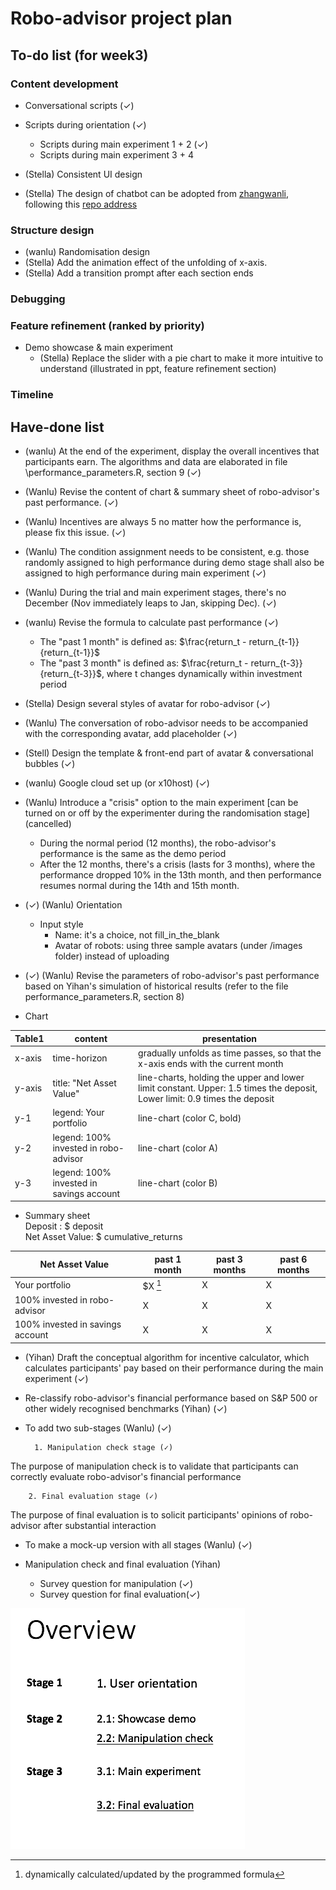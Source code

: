 # Robo-advisor project plan

## To-do list (for week3)

### Content development
- Conversational scripts (✓)
- Scripts during orientation  (✓)
	- Scripts during main experiment 1 + 2 (✓)
	- Scripts during main experiment 3 + 4 

- (Stella) Consistent UI design 

- (Stella) The design of chatbot can be adopted from 
[zhangwanli](zhangwenli.com), following this [repo address](https://github.com/Ovilia/ovilia.github.io)


### Structure design 

- (wanlu) Randomisation design
- (Stella) Add the animation effect of the unfolding of x-axis. 
- (Stella) Add a transition prompt after each section ends

### Debugging


### Feature refinement (ranked by priority)


- Demo showcase & main experiment
	- (Stella) Replace the slider with a pie chart to make it more intuitive to understand (illustrated in ppt, feature refinement section)  

### Timeline


## Have-done list
- (wanlu) At the end of the experiment, display the overall incentives that participants earn. The algorithms and data are elaborated in file \performance_parameters.R, section 9  (✓)
- (Wanlu) Revise the content of chart & summary sheet of robo-advisor's past performance. (✓)
- (Wanlu) Incentives are always 5 no matter how the performance is, please fix this issue. (✓)
- (Wanlu) The condition assignment needs to be consistent, e.g. those randomly assigned to high performance during demo stage shall also be assigned to high performance during main experiment (✓)
- (Wanlu) During the trial and main experiment stages, there's no December (Nov immediately leaps to Jan, skipping Dec). (✓)
- (wanlu) Revise the formula to calculate past performance (✓)
	- The "past 1 month" is defined as:
	$\frac{return_t - return_{t-1}}{return_{t-1}}$
	- The "past 3 month" is defined as:
	$\frac{return_t - return_{t-3}}{return_{t-3}}$,
	where t changes dynamically within investment period
- (Stella) Design several styles of avatar for robo-advisor  (✓)
- (Wanlu) The conversation of robo-advisor needs to be accompanied with the corresponding avatar, add placeholder  (✓)
- (Stell) Design the template & front-end part of avatar & conversational bubbles  (✓)
- (wanlu) Google cloud set up (or x10host)  (✓)
- (Wanlu) Introduce a "crisis" option to the main experiment [can be turned on or off by the experimenter during the randomisation stage] (cancelled)
	- During the normal period (12 months), the robo-advisor's performance is the same as the demo period 
	- After the 12 months, there's a crisis (lasts for 3 months), where the performance dropped 10% in the 13th month, and then performance resumes normal during the 14th and 15th month.

-  (✓) (Wanlu) Orientation 
	- Input style
		- Name: it's a choice, not fill_in_the_blank
		- Avatar of robots: using three sample avatars (under /images folder) instead of uploading

-  (✓) (Wanlu) Revise the parameters of robo-advisor's past performance based on Yihan's simulation of historical results (refer to the file performance_parameters.R, section 8) 
- Chart 

|Table1 | content | presentation  |
|---|---|---|
| x-axis | time-horizon | gradually unfolds as time passes, so that the x-axis ends with the current month|
|  y-axis |  title: "Net Asset Value" | line-charts, holding the upper and lower limit constant. Upper: 1.5 times the deposit, Lower limit: 0.9 times the deposit |
|  y-1 | legend: Your portfolio | line-chart (color C, bold) |
|  y-2 | legend:  100% invested in robo-advisor| line-chart (color A) |
|  y-3 | legend: 100% invested in savings account | line-chart (color B) |

- Summary sheet <br> 
Deposit : $ deposit <br>
Net Asset Value: $ cumulative_returns
  
| Net Asset Value | past 1 month |past 3 months|past 6 months|
|---|---|---|---|
| Your portfolio | $X [^1] | X | X|
| 100% invested in robo-advisor | X | X | X|
| 100% invested in savings account | X | X | X|

[^1]: dynamically calculated/updated by the programmed formula

- (Yihan) Draft the conceptual algorithm for incentive calculator, which calculates participants' pay based on their performance during the main experiment (✓)

- Re-classify robo-advisor's financial performance based on S&P 500 or other widely recognised benchmarks (Yihan) (✓)

- To add two sub-stages (Wanlu) (✓)

		1. Manipulation check stage (✓)

The purpose of manipulation check is to validate that participants can correctly evaluate robo-advisor's financial performance

		2. Final evaluation stage (✓)
	
The purpose of final evaluation is to solicit participants' opinions of robo-advisor after substantial interaction

- To make a mock-up version with all stages (Wanlu) (✓)

- Manipulation check and final evaluation (Yihan)
	- Survey question for manipulation (✓)
	- Survey question for final evaluation(✓)

![overview](/images/overview.png)

